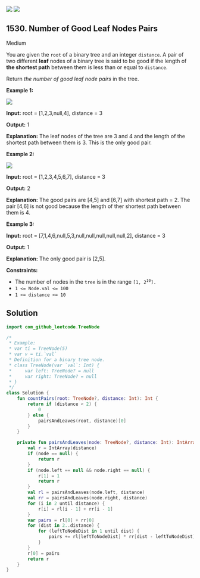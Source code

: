 [![](https://img.shields.io/github/stars/javadev/LeetCode-in-Kotlin?label=Stars&style=flat-square)](https://github.com/javadev/LeetCode-in-Kotlin)
[![](https://img.shields.io/github/forks/javadev/LeetCode-in-Kotlin?label=Fork%20me%20on%20GitHub%20&style=flat-square)](https://github.com/javadev/LeetCode-in-Kotlin/fork)

## 1530\. Number of Good Leaf Nodes Pairs

Medium

You are given the `root` of a binary tree and an integer `distance`. A pair of two different **leaf** nodes of a binary tree is said to be good if the length of **the shortest path** between them is less than or equal to `distance`.

Return _the number of good leaf node pairs_ in the tree.

**Example 1:**

![](https://assets.leetcode.com/uploads/2020/07/09/e1.jpg)

**Input:** root = [1,2,3,null,4], distance = 3

**Output:** 1

**Explanation:** The leaf nodes of the tree are 3 and 4 and the length of the shortest path between them is 3. This is the only good pair.

**Example 2:**

![](https://assets.leetcode.com/uploads/2020/07/09/e2.jpg)

**Input:** root = [1,2,3,4,5,6,7], distance = 3

**Output:** 2

**Explanation:** The good pairs are [4,5] and [6,7] with shortest path = 2. The pair [4,6] is not good because the length of ther shortest path between them is 4.

**Example 3:**

**Input:** root = [7,1,4,6,null,5,3,null,null,null,null,null,2], distance = 3

**Output:** 1

**Explanation:** The only good pair is [2,5].

**Constraints:**

*   The number of nodes in the `tree` is in the range <code>[1, 2<sup>10</sup>].</code>
*   `1 <= Node.val <= 100`
*   `1 <= distance <= 10`

## Solution

```kotlin
import com_github_leetcode.TreeNode

/*
 * Example:
 * var ti = TreeNode(5)
 * var v = ti.`val`
 * Definition for a binary tree node.
 * class TreeNode(var `val`: Int) {
 *     var left: TreeNode? = null
 *     var right: TreeNode? = null
 * }
 */
class Solution {
    fun countPairs(root: TreeNode?, distance: Int): Int {
        return if (distance < 2) {
            0
        } else {
            pairsAndLeaves(root, distance)[0]
        }
    }

    private fun pairsAndLeaves(node: TreeNode?, distance: Int): IntArray {
        val r = IntArray(distance)
        if (node == null) {
            return r
        }
        if (node.left == null && node.right == null) {
            r[1] = 1
            return r
        }
        val rl = pairsAndLeaves(node.left, distance)
        val rr = pairsAndLeaves(node.right, distance)
        for (i in 2 until distance) {
            r[i] = rl[i - 1] + rr[i - 1]
        }
        var pairs = rl[0] + rr[0]
        for (dist in 2..distance) {
            for (leftToNodeDist in 1 until dist) {
                pairs += rl[leftToNodeDist] * rr[dist - leftToNodeDist]
            }
        }
        r[0] = pairs
        return r
    }
}
```